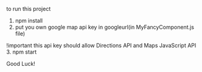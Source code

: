 to run this project
1. npm install
2. put you own google map api key in googleurl(in MyFancyComponent.js file)
  
  !important this api key should allow Directions API and Maps JavaScript API
3. npm start

Good Luck!
